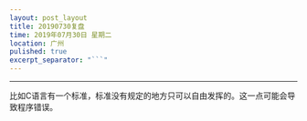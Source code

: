 ```yaml
---
layout: post_layout
title: 20190730复盘
time: 2019年07月30日 星期二
location: 广州
pulished: true
excerpt_separator: "```"
---
```





------------------------------------------------------------------

比如C语言有一个标准，标准没有规定的地方只可以自由发挥的。这一点可能会导致程序错误。
